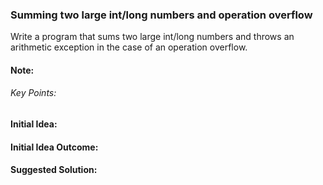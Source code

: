 ### Summing two large int/long numbers and operation overflow

Write a program that sums two large int/long numbers and throws an arithmetic exception in the case of an operation
overflow.

#### Note:

###### Key Points:

#### Initial Idea:

#### Initial Idea Outcome:

#### Suggested Solution:
